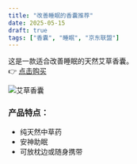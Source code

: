```yaml
---
title: "改善睡眠的香囊推荐"
date: 2025-05-15
draft: true
tags: ["香囊", "睡眠", "京东联盟"]
---
```


这是一款适合改善睡眠的天然艾草香囊。  
👉 [点击购买](https://u.jd.com/你的推广链接)

![艾草香囊](https://你的图片链接.jpg)

### 产品特点：
- 纯天然中草药
- 安神助眠
- 可放枕边或随身携带
